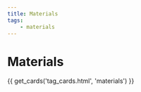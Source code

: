 ```yaml
---
title: Materials
tags: 
    - materials
---
```


# Materials

{{ get_cards('tag_cards.html', 'materials') }}
